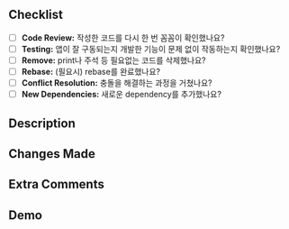 <!-- Review the checklist below before submitting -->

## Checklist

- [ ] **Code Review:** 작성한 코드를 다시 한 번 꼼꼼이 확인했나요?
- [ ] **Testing:** 앱이 잘 구동되는지 개발한 기능이 문제 없이 작동하는지 확인했나요?
- [ ] **Remove:** print나 주석 등 필요없는 코드를 삭제했나요?
- [ ] **Rebase:** (필요시) rebase를 완료했나요?
- [ ] **Conflict Resolution:** 충돌을 해결하는 과정을 거쳤나요?
- [ ] **New Dependencies:** 새로운 dependency를 추가했나요?

<!-- Please include a summary of the change and which issue is fixed. Please also include relevant motivation and context -->

## Description

<!-- List core changes that were made in this pull request -->

## Changes Made

<!-- Concerns, etc. -->

## Extra Comments

<!-- If applicable, add screenshots to help explain your changes -->

## Demo
